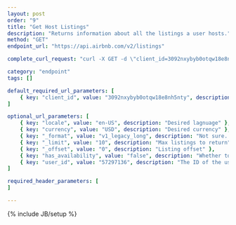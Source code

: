 ```yaml
---
layout: post
order: "9"
title: "Get Host Listings"
description: "Returns information about all the listings a user hosts."
method: "GET"
endpoint_url: "https://api.airbnb.com/v2/listings"

complete_curl_request: "curl -X GET -d \"client_id=3092nxybyb0otqw18e8nh5nty\" -d \"locale=en-US\" -d \"currency=USD\" -d \"_format=v1_legacy_long\" -d \"_limit=10\" -d \"_offset=0\" -d \"has_availability=false\" -d \"user_id=57297136\" https://api.airbnb.com/v2/listings"

category: "endpoint"
tags: []

default_required_url_parameters: [
	{ key: "client_id", value: "3092nxybyb0otqw18e8nh5nty", description: "API Key" }
]

optional_url_parameters: [
	{ key: "locale", value: "en-US", description: "Desired lagnuage" },
	{ key: "currency", value: "USD", description: "Desired currency" },
	{ key: "_format", value: "v1_legacy_long", description: "Not sure..." },
	{ key: "_limit", value: "10", description: "Max listings to return" },
	{ key: "_offset", value: "0", description: "Listing offset" },
	{ key: "has_availability", value: "false", description: "Whether to show listings that are currently active or not" },
	{ key: "user_id", value: "57297136", description: "The ID of the user whose listings you'd like to get" }
]

required_header_parameters: [
]

---
```

{% include JB/setup %}
